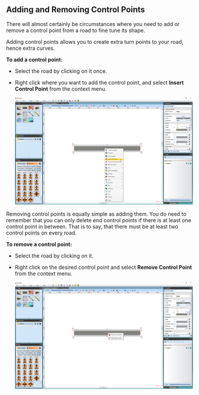 ## Adding and Removing Control Points 

There will almost certainly be circumstances where you need to add or remove a control point from a road to fine tune its shape.

Adding control points allows you to create extra turn points to your road, hence extra curves.

**To add a control point:**

 - Select the road by clicking on it once.
 - Right click where you want to add the control point, and select **Insert Control Point** from the context menu.

    ![Adding_a_Control_Point](./assets/Adding_a_Control_Point.png)

Removing control points is equally simple as adding them. You do need to remember that you can only delete end control points if there is at least one control point in between. That is to say, that there must be at least two control points on every road.

**To remove a control point:** 

 - Select the road by clicking on it.
 - Right click on the desired control point and select **Remove Control Point** from the context menu.

    ![Removing_a_Control_Point](./assets/Removing_a_Control_Point.png)
